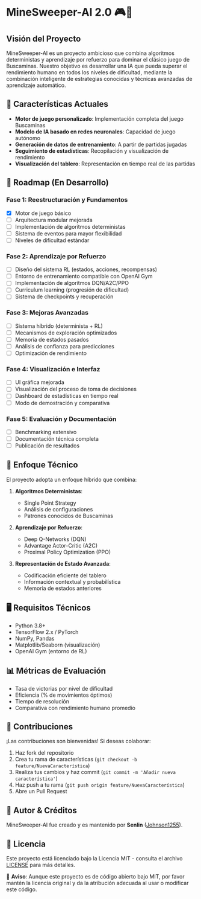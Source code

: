 # MineSweeper-AI 2.0 🎮🧠

## Visión del Proyecto
MineSweeper-AI es un proyecto ambicioso que combina algoritmos deterministas y aprendizaje por refuerzo para dominar el clásico juego de Buscaminas. Nuestro objetivo es desarrollar una IA que pueda superar el rendimiento humano en todos los niveles de dificultad, mediante la combinación inteligente de estrategias conocidas y técnicas avanzadas de aprendizaje automático.

## 🌟 Características Actuales
- **Motor de juego personalizado**: Implementación completa del juego Buscaminas
- **Modelo de IA basado en redes neuronales**: Capacidad de juego autónomo
- **Generación de datos de entrenamiento**: A partir de partidas jugadas
- **Seguimiento de estadísticas**: Recopilación y visualización de rendimiento
- **Visualización del tablero**: Representación en tiempo real de las partidas

## 🚀 Roadmap (En Desarrollo)

### Fase 1: Reestructuración y Fundamentos
- [x] Motor de juego básico
- [ ] Arquitectura modular mejorada
- [ ] Implementación de algoritmos deterministas
- [ ] Sistema de eventos para mayor flexibilidad
- [ ] Niveles de dificultad estándar

### Fase 2: Aprendizaje por Refuerzo
- [ ] Diseño del sistema RL (estados, acciones, recompensas)
- [ ] Entorno de entrenamiento compatible con OpenAI Gym
- [ ] Implementación de algoritmos DQN/A2C/PPO
- [ ] Curriculum learning (progresión de dificultad)
- [ ] Sistema de checkpoints y recuperación

### Fase 3: Mejoras Avanzadas
- [ ] Sistema híbrido (determinista + RL)
- [ ] Mecanismos de exploración optimizados
- [ ] Memoria de estados pasados
- [ ] Análisis de confianza para predicciones
- [ ] Optimización de rendimiento

### Fase 4: Visualización e Interfaz
- [ ] UI gráfica mejorada
- [ ] Visualización del proceso de toma de decisiones
- [ ] Dashboard de estadísticas en tiempo real
- [ ] Modo de demostración y comparativa

### Fase 5: Evaluación y Documentación
- [ ] Benchmarking extensivo
- [ ] Documentación técnica completa
- [ ] Publicación de resultados

## 🔧 Enfoque Técnico
El proyecto adopta un enfoque híbrido que combina:

1. **Algoritmos Deterministas**:
   - Single Point Strategy
   - Análisis de configuraciones
   - Patrones conocidos de Buscaminas

2. **Aprendizaje por Refuerzo**:
   - Deep Q-Networks (DQN)
   - Advantage Actor-Critic (A2C)
   - Proximal Policy Optimization (PPO)

3. **Representación de Estado Avanzada**:
   - Codificación eficiente del tablero
   - Información contextual y probabilística
   - Memoria de estados anteriores

## 🖥️ Requisitos Técnicos
- Python 3.8+
- TensorFlow 2.x / PyTorch
- NumPy, Pandas
- Matplotlib/Seaborn (visualización)
- OpenAI Gym (entorno de RL)

## 📊 Métricas de Evaluación
- Tasa de victorias por nivel de dificultad
- Eficiencia (% de movimientos óptimos)
- Tiempo de resolución
- Comparativa con rendimiento humano promedio

## 🤝 Contribuciones
¡Las contribuciones son bienvenidas! Si deseas colaborar:

1. Haz fork del repositorio
2. Crea tu rama de características (`git checkout -b feature/NuevaCaracterística`)
3. Realiza tus cambios y haz commit (`git commit -m 'Añadir nueva característica'`)
4. Haz push a tu rama (`git push origin feature/NuevaCaracterística`)
5. Abre un Pull Request

## 👤 Autor & Créditos
MineSweeper-AI fue creado y es mantenido por **Senlin** ([Johnson1255](https://github.com/Johnson1255)).

## 📝 Licencia
Este proyecto está licenciado bajo la Licencia MIT - consulta el archivo [LICENSE](LICENSE) para más detalles.

🚨 **Aviso**: Aunque este proyecto es de código abierto bajo MIT, por favor mantén la licencia original y da la atribución adecuada al usar o modificar este código.

